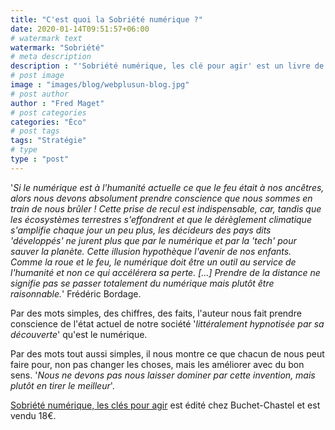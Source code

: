 ```yaml
---
title: "C'est quoi la Sobriété numérique ?"
date: 2020-01-14T09:51:57+06:00
# watermark text
watermark: "Sobriété"
# meta description
description : "'Sobriété numérique, les clé pour agir' est un livre de Frédéric Bordage, expert en ce domaine."
# post image
image : "images/blog/webplusun-blog.jpg"
# post author
author : "Fred Maget"
# post categories
categories: "Éco"
# post tags
tags: "Stratégie"
# type
type : "post"
---
```


'*Si le numérique est à l'humanité actuelle ce que le feu était à nos ancêtres, alors nous devons absolument prendre conscience que nous sommes en train de nous brûler ! Cette prise de recul est indispensable, car, tandis que les écosystèmes terrestres s'effondrent et que le dérèglement climatique s'amplifie chaque jour un peu plus, les décideurs des pays dits 'développés' ne jurent plus que par le numérique et par la 'tech' pour sauver la planète. Cette illusion hypothèque l'avenir de nos enfants. 
Comme la roue et le feu, le numérique doit être un outil au service de l'humanité et non ce qui accélérera sa perte. […] Prendre de la distance ne signifie pas se passer totalement du numérique mais plutôt être raisonnable.*' Frédéric Bordage.

Par des mots simples, des chiffres, des faits, l'auteur nous fait prendre conscience de l'état actuel de notre société '*littéralement hypnotisée par sa découverte*' qu'est le numérique.

Par des mots tout aussi simples, il nous montre ce que chacun de nous peut faire pour, non pas changer les choses, mais les améliorer avec du bon sens. '*Nous ne devons pas nous laisser dominer par cette invention, mais plutôt en tirer le meilleur*'.

[Sobriété numérique, les clés pour agir](https://www.greenit.fr/2019/09/10/sobriete-numerique-les-cles-pour-agir/) est édité chez Buchet-Chastel et est vendu 18€.

